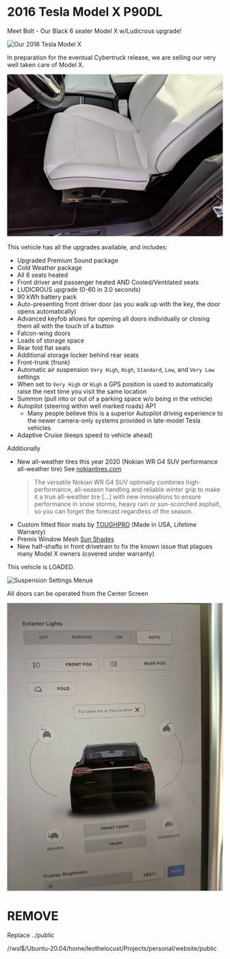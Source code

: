 # 2016 Tesla Model X P90DL #

Meet Bolt - Our Black 6 seater Model X w/Ludicrous upgrade!

![Our 2016 Tesla Model X](../public/images/4235_passenger-rear.png)

In preparation for the eventual Cybertruck release, we are selling our very well taken care of Model X.

![Driver Seat](../public/images/145108_driver-seat.jpg)

This vehicle has all the upgrades available, and includes:

* Upgraded Premium Sound package
* Cold Weather package
* All 6 seats heated
* Front driver and passenger heated AND Cooled/Ventilated seats
* LUDICROUS upgrade (0-60 in 3.0 seconds)
* 90 kWh battery pack
* Auto-presenting front driver door (as you walk up with the key, the door opens automatically)
* Advanced keyfob allows for opening all doors individually or closing them all with the touch of a button
* Falcon-wing doors
* Loads of storage space
* Rear fold flat seats
* Additional storage locker behind rear seats
* Front-trunk (frunk)
* Automatic air suspension `Very High`, `High`, `Standard`, `Low`, and `Very Low` settings
* When set to `Very High` or `High` a GPS position is used to automatically raise the next time you visit the same location
* Summon (pull into or out of a parking space w/o being in the vehicle)
* Autopilot (steering within well marked roads) AP1
   * Many people believe this is a superior Autopilot driving experience to the newer camera-only systems provided in late-model Tesla vehicles
* Adaptive Cruise (keeps speed to vehicle ahead)

Additionally
* New all-weather tires this year 2020 (Nokian WR G4 SUV performance all-weather tire) See [nokiantires.com](https://www.nokiantires.com/all-weather-tires/nokian-wr-g4-suv/)
  > The versatile Nokian WR G4 SUV optimally combines high-performance, all-season handling and reliable winter grip to make it a true all-weather tire [...] with new innovations to ensure performance in snow storms, heavy rain or sun-scorched asphalt, so you can forget the forecast regardless of the season.
* Custom fitted floor mats by [TOUGHPRO](https://toughpro.com/) (Made in USA, Lifetime Warranty)
* Premis Window Mesh [Sun Shades](https://www.amazon.com/dp/B07FG26ZCR/ref=cm_sw_r_tw_dp_x_gmjlFbC47W40E)
* New half-shafts in front drivetrain to fix the known issue that plagues many Model X owners (covered under warranty)

This vehicle is LOADED.

![Suspension Settings Menue](../public/images/145412_suspension.jpg)

All doors can be operated from the Center Screen

![Doors](../public/images/145429_center-screen-doors.jpg)






# REMOVE
Replace 
../public

//wsl$/Ubuntu-20.04/home/leothelocust/Projects/personal/website/public
